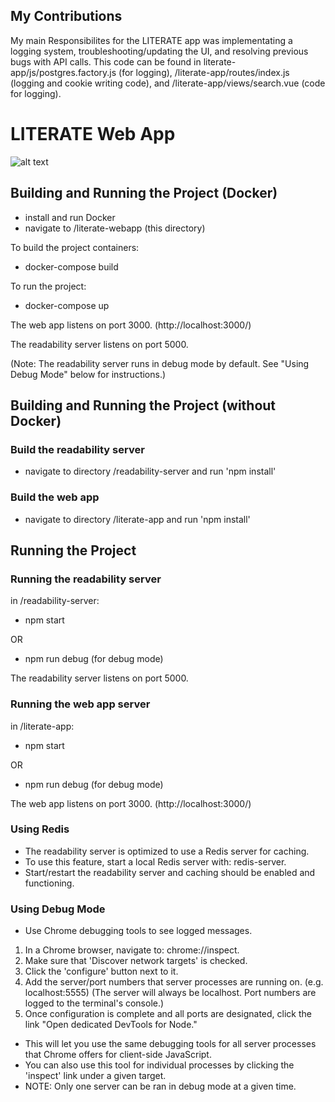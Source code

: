 ## My Contributions

My main Responsibilites for the LITERATE app was implementating a logging system, troubleshooting/updating the UI, and resolving previous bugs with API calls. This code can be found in literate-app/js/postgres.factory.js (for logging),  /literate-app/routes/index.js (logging and cookie writing code), and /literate-app/views/search.vue (code for logging).

# LITERATE Web App

![alt text](https://github.com/BoiseState/literate-webapp/blob/master/literate-app/public/images/ClassroomLogo.png)

## Building and Running the Project (Docker)

* install and run Docker
* navigate to /literate-webapp (this directory)

To build the project containers:

* docker-compose build

To run the project:

* docker-compose up

The web app listens on port 3000. (http://localhost:3000/)

The readability server listens on port 5000.

(Note: The readability server runs in debug mode by default. See "Using Debug Mode" below for instructions.)

## Building and Running the Project (without Docker)

### Build the readability server

* navigate to directory /readability-server and run 'npm install'

### Build the web app

* navigate to directory /literate-app and run 'npm install'

## Running the Project

### Running the readability server

in /readability-server:

* npm start

OR

* npm run debug (for debug mode)

The readability server listens on port 5000.

### Running the web app server

in /literate-app:

* npm start

OR

* npm run debug (for debug mode)

The web app listens on port 3000. (http://localhost:3000/)

### Using Redis

* The readability server is optimized to use a Redis server for caching.
* To use this feature, start a local Redis server with: redis-server.
* Start/restart the readability server and caching should be enabled and functioning.

### Using Debug Mode

* Use Chrome debugging tools to see logged messages.

1. In a Chrome browser, navigate to: chrome://inspect.
2. Make sure that 'Discover network targets' is checked.
3. Click the 'configure' button next to it.
4. Add the server/port numbers that server processes are running on.
  (e.g. localhost:5555)
 (The server will always be localhost. Port numbers are logged
  to the terminal's console.)
5. Once configuration is complete and all ports are designated, click the link "Open dedicated DevTools for Node."

* This will let you use the same debugging tools for all server
  processes that Chrome offers for client-side JavaScript.
* You can also use this tool for individual processes by clicking
  the 'inspect' link under a given target.
* NOTE: Only one server can be ran in debug mode at a given time.
